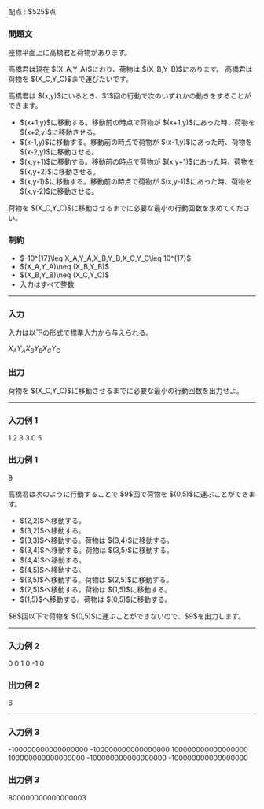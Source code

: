 
<div>

<span>

<span>

<p>
配点 : $525$点
</p>

<div>

<section>

### **問題文**

<p>
座標平面上に高橋君と荷物があります。
</p>

<p>
高橋君は現在 $(X_A,Y_A)$におり、荷物は $(X_B,Y_B)$にあります。
高橋君は荷物を $(X_C,Y_C)$まで運びたいです。
</p>

<p>
高橋君は $(x,y)$にいるとき、$1$回の行動で次のいずれかの動きをすることができます。
</p>

<ul>

<li>
$(x+1,y)$に移動する。移動前の時点で荷物が $(x+1,y)$にあった時、荷物を $(x+2,y)$に移動させる。
</li>

<li>
$(x-1,y)$に移動する。移動前の時点で荷物が $(x-1,y)$にあった時、荷物を $(x-2,y)$に移動させる。
</li>

<li>
$(x,y+1)$に移動する。移動前の時点で荷物が $(x,y+1)$にあった時、荷物を $(x,y+2)$に移動させる。
</li>

<li>
$(x,y-1)$に移動する。移動前の時点で荷物が $(x,y-1)$にあった時、荷物を $(x,y-2)$に移動させる。
</li>

</ul>

<p>
荷物を $(X_C,Y_C)$に移動させるまでに必要な最小の行動回数を求めてください。
</p>

</section>

</div>

<div>

<section>

### **制約**

<ul>

<li>
$-10^{17}\leq X_A,Y_A,X_B,Y_B,X_C,Y_C\leq 10^{17}$
</li>

<li>
$(X_A,Y_A)\neq (X_B,Y_B)$
</li>

<li>
$(X_B,Y_B)\neq (X_C,Y_C)$
</li>

<li>
入力はすべて整数
</li>

</ul>

</section>

</div>

---

<div>

<div>

<section>

### **入力**

<p>
入力は以下の形式で標準入力から与えられる。
</p>

<div>

$X_A$$Y_A$$X_B$$Y_B$$X_C$$Y_C$
</div>

</section>

</div>

<div>

<section>

### **出力**

<p>
荷物を $(X_C,Y_C)$に移動させるまでに必要な最小の行動回数を出力せよ。
</p>

</section>

</div>

</div>

---

<div>

<section>

### **入力例 1**

<div>

1 2 3 3 0 5

</div>

</section>

</div>

<div>

<section>

### **出力例 1**

<div>

9

</div>

<p>
高橋君は次のように行動することで $9$回で荷物を $(0,5)$に運ぶことができます。
</p>

<ul>

<li>
$(2,2)$へ移動する。
</li>

<li>
$(3,2)$へ移動する。
</li>

<li>
$(3,3)$へ移動する。荷物は $(3,4)$に移動する。
</li>

<li>
$(3,4)$へ移動する。荷物は $(3,5)$に移動する。
</li>

<li>
$(4,4)$へ移動する。
</li>

<li>
$(4,5)$へ移動する。
</li>

<li>
$(3,5)$へ移動する。荷物は $(2,5)$に移動する。
</li>

<li>
$(2,5)$へ移動する。荷物は $(1,5)$に移動する。
</li>

<li>
$(1,5)$へ移動する。荷物は $(0,5)$に移動する。
</li>

</ul>

<p>
$8$回以下で荷物を $(0,5)$に運ぶことができないので、$9$を出力します。
</p>

</section>

</div>

---

<div>

<section>

### **入力例 2**

<div>

0 0 1 0 -1 0

</div>

</section>

</div>

<div>

<section>

### **出力例 2**

<div>

6

</div>

</section>

</div>

---

<div>

<section>

### **入力例 3**

<div>

-100000000000000000 -100000000000000000 100000000000000000 100000000000000000 -100000000000000000 -100000000000000000

</div>

</section>

</div>

<div>

<section>

### **出力例 3**

<div>

800000000000000003

</div>

</section>

</div>

</span>

</span>

</div>
